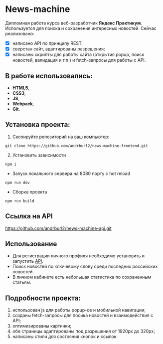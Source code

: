 # News-machine

Дипломная работа курса веб-разработчик **Яндекс Практикум**. Используется для поиска и сохранения интересных новостей. Сейчас реализовано:
- [x] написано API по принципу REST;
- [x] сверстан сайт, адаптированы разрешения;
- [x] написаны скрипты для работы сайта (открытия popup, поиск новостей, валидация и т.п.) и fetch-запросы для работы с API.

## В работе использовались:
- **HTML5**,
- **CSS3**,
- **JS**,
- **Webpack**,
- **Git**.

## Установка проекта:
1. Скопируйте репозиторий на ваш компьютер:

`git clone https://github.com/andrburl2/news-machine-frontend.git`

2. Установить зависимости

`npm i`

* Запуск локального сервера на 8080 порту с hot reload

`npm run dev`

* Сборка проекта

`npm run build`

## Ссылка на API

https://github.com/andrburl2/news-machine-api.git

## Использование

* Для регистрации личного профиля необходимо установить и запустить [API](https://github.com/andrburl2/news-machine-api.git).
* Поиск новостей по ключевому слову среди последних российских новостей.
* В личном кабинете есть небольшая статистика по сохраненным статьям.

## Подробности проекта:
1. использован js для работы popup-ов и мобильной навигации;
2. созданы fetch-запросы для посика новостей и взаимодействия с API;
3. оптимизированы картинки;
4. обе страницы адаптированы под разрешения от 1920px до 320px;
5. написаны стили для состояния кнопок и ссылок.